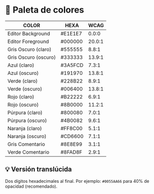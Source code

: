 # 🎨 Paleta de colores

| COLOR                | HEXA      | WCAG   |
| -------------------- | --------- | ------ |
| Editor Background    | #E1E1E7 | 0.0:0  |
| Editor Foreground    | #000000 | 20.0:1 |
| Gris Oscuro (claro)  | #555555 | 8.8:1  |
| Gris Oscuro (oscuro) | #333333 | 13.9:1 |
| Azul (claro)         | #3A5FCD | 7.3:1  |
| Azul (oscuro)        | #191970 | 13.8:1 |
| Verde (claro)        | #228B22 | 8.9:1  |
| Verde (oscuro)       | #006400 | 13.8:1 |
| Rojo (claro)         | #B22222 | 6.9:1  |
| Rojo (oscuro)        | #8B0000 | 11.2:1 |
| Púrpura (claro)      | #800080 | 7.0:1  |
| Púrpura (oscuro)     | #4B0082 | 9.6:1  |
| Naranja (claro)      | #FF8C00 | 5.1:1  |
| Naranja (oscuro)     | #CD6600 | 7.1:1  |
| Gris Comentario      | #8E8E99 | 3.1:1  |
| Verde Comentario     | #8FAD8F | 2.9:1  |

## 💡 Versión translúcida

Dos dígitos hexadecimales al final.
Por ejemplo:
`#0055AA66` para 40% de opacidad (recomendado).
